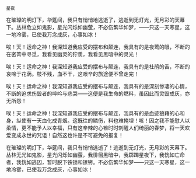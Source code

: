     星夜 

   在璀璨的明灯下，华筵间，我只有悄悄地逃逝了，逃逝到无灯光，无月彩的天幕下。丛林危立如鬼影，星光闪烁如幽萤，不必伤繁华如梦，——只这一天寒星，这一地冷雾，已使我万念成灰，心事如冰！

   唉！天！运命之神！我深知道我应受的摆布和颠连，我具有的是夜莺的眼，不断的在密菁中寻觅，我看见幽灵的狞羡，我看见黑暗中的灵光！

   唉！天！运命之神！我深知道我应受的摆布与颠连，我具有的是杜鹃的舌，不断的哀啼于花荫。枝不残，血不干，这艰辛的旅途便不曾走完！

   唉！天！运命之神！我深知道我应受的摆布与颠连，我具有的是深刻惨凄的心情，不断的追求伤毁者的呻吟与悲哭——这便是我生命的燃料，虽因此而灵毁成灰，亦无所怨！

   唉！天！运命之神！我深知道我应受的摆布与颠连，我具有的是血迹狼藉的心和身，纵使有一天血化成青烟。这既往的鳞伤，料也难掩埋！咳！因之我不能慰人以柔情，更不能予人以幸福，只有这辛辣的心锥时时刺醒人们绮丽的春梦，将一天欢爱变成永世的咒诅！自然这也许是不可避免的报复！

   在璀璨的明灯下，华筵间，我只有悄悄逃逝了！逃逝到无灯光，无月彩的天幕下。丛林无光如鬼影，星光闪烁如幽萤，我徘徊黑暗中，我踯躅星夜下，我恍如亡命者，我恍如逃囚，暂时脱下铁锁和镣铐。不必伤繁华如梦——只这一天寒星，这一地冷雾，已使我万念成灰，心事如冰！

